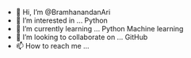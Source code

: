 - 👋 Hi, I’m @BramhanandanAri
- 👀 I’m interested in ... Python 
- 🌱 I’m currently learning ... Python Machine learning 
- 💞️ I’m looking to collaborate on ... GitHub 
- 📫 How to reach me ...

<!---
BramhanandanAri/BramhanandanAri is a ✨ special ✨ repository because its `README.md` (this file) appears on your GitHub profile.
You can click the Preview link to take a look at your changes.
--->
